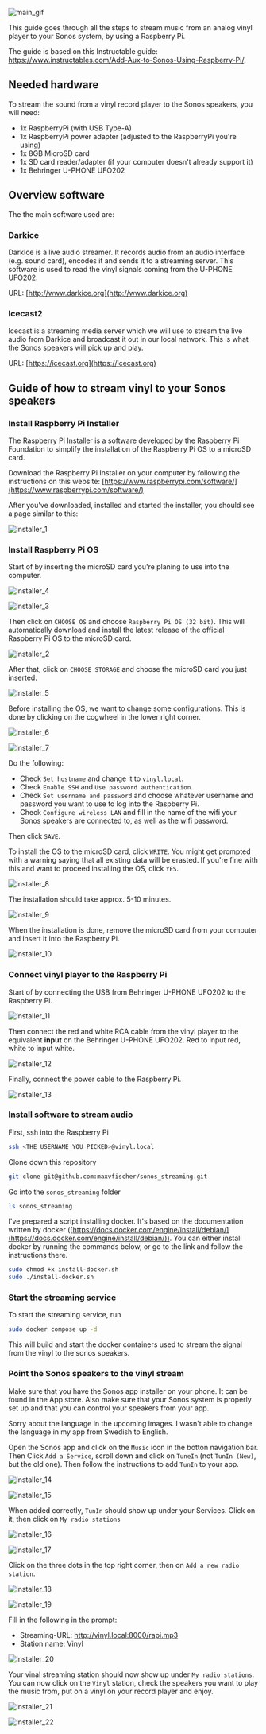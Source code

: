 ![main_gif](./images/main_banner.gif)

This guide goes through all the steps to stream music from an analog vinyl player to your Sonos system, by using a Raspberry Pi.

The guide is based on this Instructable guide: https://www.instructables.com/Add-Aux-to-Sonos-Using-Raspberry-Pi/.


## Needed hardware
To stream the sound from a vinyl record player to the Sonos speakers, you will need:

* 1x RaspberryPi (with USB Type-A)
* 1x RaspberryPi power adapter (adjusted to the RaspberryPi you're using)
* 1x 8GB MicroSD card
* 1x SD card reader/adapter (if your computer doesn't already support it)
* 1x Behringer U-PHONE UFO202

## Overview software
The the main software used are:

### Darkice

DarkIce is a live audio streamer. It records audio from an audio interface (e.g. sound card), 
encodes it and sends it to a streaming server. This software is used to read the vinyl signals 
coming from the U-PHONE UFO202.

URL: [http://www.darkice.org](http://www.darkice.org)

### Icecast2

Icecast is a streaming media server which we will use to stream the live audio from Darkice and 
broadcast it out in our local network. This is what the Sonos speakers will pick up and play.

URL: [https://icecast.org](https://icecast.org)


## Guide of how to stream vinyl to your Sonos speakers

### Install Raspberry Pi Installer

The Raspberry Pi Installer is a software developed by the Raspberry Pi Foundation to simplify the installation of the Raspberry Pi OS to a microSD card.

Download the Raspberry Pi Installer on your computer by following the instructions on this website: [https://www.raspberrypi.com/software/](https://www.raspberrypi.com/software/)

After you've downloaded, installed and started the installer, you should see a page similar to this:

![installer_1](./images/setup_hardware/installer_1.png)


### Install Raspberry Pi OS

Start of by inserting the microSD card you're planing to use into the computer.

![installer_4](./images/setup_hardware/installer_4.png)

![installer_3](./images/setup_hardware/installer_3.png)

Then click on `CHOOSE OS` and choose `Raspberry Pi OS (32 bit)`. This will automatically download and install the latest release of the official Raspberry Pi OS to the microSD card.

![installer_2](./images/setup_hardware/installer_2.png)

After that, click on `CHOOSE STORAGE` and choose the microSD card you just inserted.

![installer_5](./images/setup_hardware/installer_5.png)

Before installing the OS, we want to change some configurations. This is done by clicking on the cogwheel in the lower right corner.

![installer_6](./images/setup_hardware/installer_6.png)

![installer_7](./images/setup_hardware/installer_7.png)

Do the following:

* Check `Set hostname` and change it to `vinyl.local`.
* Check `Enable SSH` and `Use password authentication`.
* Check `Set username and password` and choose whatever username and password you want to use to log into the Raspberry Pi.
* Check `Configure wireless LAN` and fill in the name of the wifi your Sonos speakers are connected to, as well as the wifi password.

Then click `SAVE`.

To install the OS to the microSD card, click `WRITE`. You might get prompted with a warning saying that all existing data will be erasted. If you're fine with this and want to proceed installing the OS, click `YES`.

![installer_8](./images/setup_hardware/installer_8.png)

The installation should take approx. 5-10 minutes.

![installer_9](./images/setup_hardware/installer_9.png)

When the installation is done, remove the microSD card from your computer and insert it into the Raspberry Pi.

![installer_10](./images/setup_hardware/installer_10.png)

### Connect vinyl player to the Raspberry Pi

Start of by connecting the USB from Behringer U-PHONE UFO202 to the Raspberry Pi.

![installer_11](./images/setup_hardware/installer_11.png)

Then connect the red and white RCA cable from the vinyl player to the equivalent **input** on the Behringer U-PHONE UFO202. Red to input red, white to input white.

![installer_12](./images/setup_hardware/installer_12.png)

Finally, connect the power cable to the Raspberry Pi.

![installer_13](./images/setup_hardware/installer_13.png)

### Install software to stream audio

First, ssh into the Raspberry Pi

```bash
ssh <THE_USERNAME_YOU_PICKED>@vinyl.local
```

Clone down this repository

```bash
git clone git@github.com:maxvfischer/sonos_streaming.git
```

Go into the `sonos_streaming` folder

```bash
ls sonos_streaming
```

I've prepared a script installing docker. It's based on the documentation written by docker ([https://docs.docker.com/engine/install/debian/](https://docs.docker.com/engine/install/debian/)). You can either install docker by running the commands below, or go to the link and follow the instructions there.

```bash
sudo chmod +x install-docker.sh
sudo ./install-docker.sh
```

### Start the streaming service

To start the streaming service, run

```bash
sudo docker compose up -d
```

This will build and start the docker containers used to stream the signal from the vinyl to the sonos speakers.

### Point the Sonos speakers to the vinyl stream

Make sure that you have the Sonos app installer on your phone. It can be found in the App store. Also make sure that your Sonos system is properly set up and that you can control your speakers from your app.

Sorry about the language in the upcoming images. I wasn't able to change the language in my app from Swedish to English.

Open the Sonos app and click on the `Music` icon in the botton navigation bar. Then Click `Add a Service`, scroll down and click on `TuneIn` (not `TunIn (New)`, but the old one). Then follow the instructions to add `TunIn` to your app.

![installer_14](./images/setup_hardware/installer_14.png)

![installer_15](./images/setup_hardware/installer_15.png)


When added correctly, `TunIn` should show up under your Services. Click on it, then click on `My radio stations`

![installer_16](./images/setup_hardware/installer_16.png)

![installer_17](./images/setup_hardware/installer_17.png)

Click on the three dots in the top right corner, then on `Add a new radio station`.

![installer_18](./images/setup_hardware/installer_18.png)

![installer_19](./images/setup_hardware/installer_19.png)

Fill in the following in the prompt:

* Streaming-URL: http://vinyl.local:8000/rapi.mp3
* Station name: Vinyl

![installer_20](./images/setup_hardware/installer_20.png)

Your vinal streaming station should now show up under `My radio stations`. You can now click on the `Vinyl` station, check the speakers you want to play the music from, put on a vinyl on your record player and enjoy.

![installer_21](./images/setup_hardware/installer_21.png)

![installer_22](./images/setup_hardware/installer_22.png)




